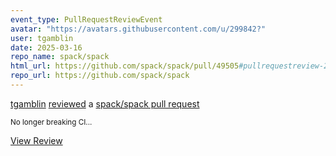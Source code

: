 ```yaml
---
event_type: PullRequestReviewEvent
avatar: "https://avatars.githubusercontent.com/u/299842?"
user: tgamblin
date: 2025-03-16
repo_name: spack/spack
html_url: https://github.com/spack/spack/pull/49505#pullrequestreview-2688801106
repo_url: https://github.com/spack/spack
---
```


<a href='https://github.com/tgamblin' target='_blank'>tgamblin</a> <a href='https://github.com/spack/spack/pull/49505#pullrequestreview-2688801106' target='_blank'>reviewed</a> a <a href='https://github.com/spack/spack/pull/49505' target='_blank'>spack/spack pull request</a>

<small>No longer breaking CI...</small>

<a href='https://github.com/spack/spack/pull/49505#pullrequestreview-2688801106' target='_blank'>View Review</a>